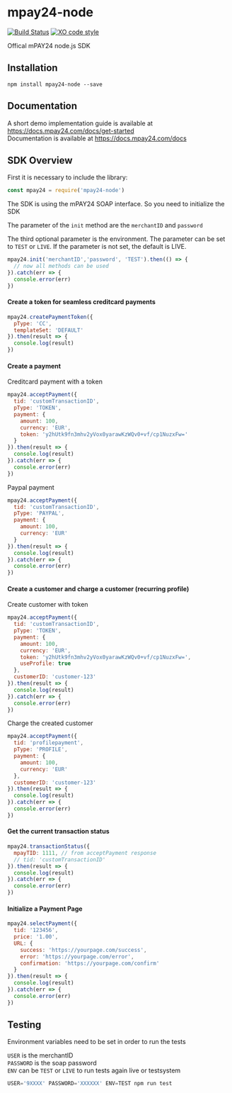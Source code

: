 # mpay24-node

[![Build Status](https://travis-ci.org/mpay24/mpay24-node.svg?branch=master)](https://travis-ci.org/mpay24/mpay24-node) [![XO code style](https://img.shields.io/badge/code_style-XO-5ed9c7.svg)](https://github.com/sindresorhus/xo)

Offical mPAY24 node.js SDK

## Installation

`npm install mpay24-node --save`

## Documentation

A short demo implementation guide is available at https://docs.mpay24.com/docs/get-started</br>
Documentation is available at https://docs.mpay24.com/docs

## SDK Overview

First it is necessary to include the library:
```js
const mpay24 = require('mpay24-node')
```
The SDK is using the mPAY24 SOAP interface.
So you need to initialize the SDK

The parameter of the `init` method are the `merchantID` and `password`

The third optional parameter is the environment. The parameter can be set to `TEST` or `LIVE`.
If the parameter is not set, the default is LIVE.

```js
mpay24.init('merchantID','password', 'TEST').then(() => {
  // now all methods can be used
}).catch(err => {
  console.error(err)
})
```

#### Create a token for seamless creditcard payments

```js
mpay24.createPaymentToken({
  pType: 'CC',
  templateSet: 'DEFAULT'
}).then(result => {
  console.log(result)
})
```

#### Create a payment

Creditcard payment with a token
```js
mpay24.acceptPayment({
  tid: 'customTransactionID',
  pType: 'TOKEN',
  payment: {
    amount: 100,
    currency: 'EUR',
    token: 'y2hUtk9fn3mhv2yVox0yarawKzWQv0+vf/cp1NuzxFw='
  }
}).then(result => {
  console.log(result)
}).catch(err => {
  console.error(err)
})
```

Paypal payment
```js
mpay24.acceptPayment({
  tid: 'customTransactionID',
  pType: 'PAYPAL',
  payment: {
    amount: 100,
    currency: 'EUR'
  }
}).then(result => {
  console.log(result)
}).catch(err => {
  console.error(err)
})
```

#### Create a customer and charge a customer (recurring profile)

Create customer with token
```js
mpay24.acceptPayment({
  tid: 'customTransactionID',
  pType: 'TOKEN',
  payment: {
    amount: 100,
    currency: 'EUR',
    token: 'y2hUtk9fn3mhv2yVox0yarawKzWQv0+vf/cp1NuzxFw=',
    useProfile: true
  },
  customerID: 'customer-123'
}).then(result => {
  console.log(result)
}).catch(err => {
  console.error(err)
})
```
Charge the created customer
```js
mpay24.acceptPayment({
  tid: 'profilepayment',
  pType: 'PROFILE',
  payment: {
    amount: 100,
    currency: 'EUR'
  },
  customerID: 'customer-123'
}).then(result => {
  console.log(result)
}).catch(err => {
  console.error(err)
})
```

#### Get the current transaction status

```js
mpay24.transactionStatus({
  mpayTID: 1111, // from acceptPayment response
  // tid: 'customTransactionID'
}).then(result => {
  console.log(result)
}).catch(err => {
  console.error(err)
})
```

#### Initialize a Payment Page

```js
mpay24.selectPayment({
  tid: '123456',
  price: '1.00',
  URL: {
    success: 'https://yourpage.com/success',
    error: 'https://yourpage.com/error',
    confirmation: 'https://yourpage.com/confirm'
  }
}).then(result => {
  console.log(result)
}).catch(err => {
  console.error(err)
})
```

## Testing
Environment variables need to be set in order to run the tests

`USER` is the merchantID</br>
`PASSWORD` is the soap password</br>
`ENV` can be `TEST` or `LIVE` to run tests again live or testsystem

```js
USER='9XXXX' PASSWORD='XXXXXX' ENV=TEST npm run test
```
